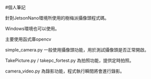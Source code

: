 #個人筆記

針對JetsonNano環境所使用的樹梅派攝像頭程式碼。

Windows環境也可以使用。


主要使用函式庫opencv

simple_camera.py 一般使用攝像頭功能，用於測試攝像頭是否正常開啟。

TakePicture.py / takepc_fortest.py 為拍照功能，提供定時拍照。

camera_video.py 為錄影功能，程式執行瞬間將會進行錄影。

